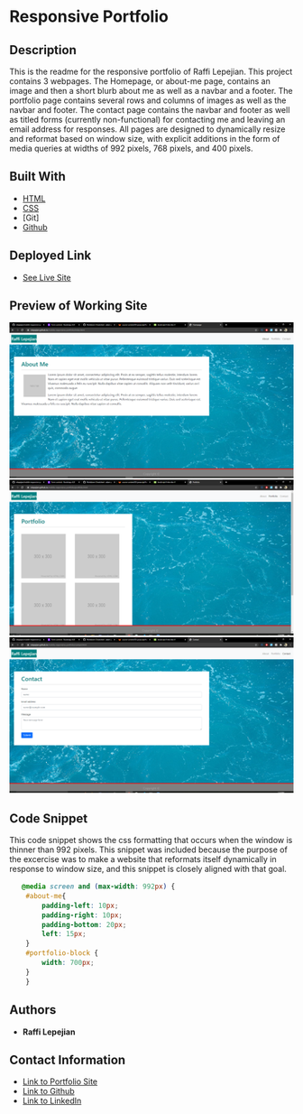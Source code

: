 # Responsive Portfolio

## Description

This is the readme for the responsive portfolio of Raffi Lepejian. This project contains 3 webpages. The Homepage, or about-me page, contains an image and then a short blurb about me as well as a navbar and a footer. The portfolio page contains several rows and columns of images as well as the navbar and footer. The contact page contains the navbar and footer as well as titled forms (currently non-functional) for contacting me and leaving an email address for responses. All pages are designed to dynamically resize and reformat based on window size, with explicit additions in the form of media queries at widths of 992 pixels, 768 pixels, and 400 pixels.

## Built With

* [HTML](https://developer.mozilla.org/en-US/docs/Web/HTML)
* [CSS](https://developer.mozilla.org/en-US/docs/Web/CSS)
* [Git]
* [Github](https://github.com/)

## Deployed Link

* [See Live Site](https://rslepejian.github.io/mobile-responsive-portfolio/)

## Preview of Working Site

![Image](/previews/about-me-preview.png)
![Image](/previews/portfolio-preview.png)
![Image](/previews/contact-preview.png)

## Code Snippet

This code snippet shows the css formatting that occurs when the window is thinner than 992 pixels. This snippet was included because the purpose of the excercise was to make a website that reformats itself dynamically in response to window size, and this snippet is closely aligned with that goal.
```css
   @media screen and (max-width: 992px) {
    #about-me{
        padding-left: 10px;
        padding-right: 10px;
        padding-bottom: 20px;
        left: 15px;
    }
    #portfolio-block {
        width: 700px;
    }
    }

```

## Authors

* **Raffi Lepejian** 

## Contact Information

- [Link to Portfolio Site](#)
- [Link to Github](https://github.com/rslepejian)
- [Link to LinkedIn](https://linkedin.com/in/raffi-lepejian-071876153)
